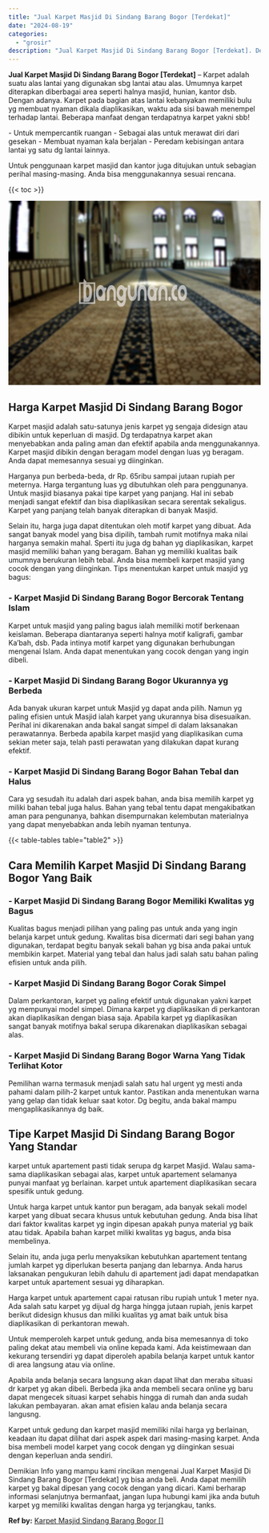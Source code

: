 ```yaml
---
title: "Jual Karpet Masjid Di Sindang Barang Bogor [Terdekat]"
date: "2024-08-19"
categories: 
  - "grosir"
description: "Jual Karpet Masjid Di Sindang Barang Bogor [Terdekat]. Demikian Info yang mampu kami rincikan mengenai Jual Karpet Masjid Di Sindang Barang Bogor [Terdekat..."
---
```


**Jual Karpet Masjid Di Sindang Barang Bogor \[Terdekat\]** – Karpet adalah suatu alas lantai yang digunakan sbg lantai atau alas. Umumnya karpet diterapkan diberbagai area seperti halnya masjid, hunian, kantor dsb. Dengan adanya. Karpet pada bagian atas lantai kebanyakan memiliki bulu yg membuat nyaman dikala diaplikasikan, waktu ada sisi bawah menempel terhadap lantai. Beberapa manfaat dengan terdapatnya karpet yakni sbb!

\- Untuk mempercantik ruangan - Sebagai alas untuk merawat diri dari gesekan - Membuat nyaman kala berjalan - Peredam kebisingan antara lantai yg satu dg lantai lainnya.

Untuk penggunaan karpet masjid dan kantor juga ditujukan untuk sebagian perihal masing-masing. Anda bisa menggunakannya sesuai rencana.

{{< toc >}}

![Jual Karpet Masjid Di Sindang Barang Bogor [Terdekat]](/images/grosir-karpet-murah-72.png)

## Harga Karpet Masjid Di Sindang Barang Bogor

Karpet masjid adalah satu-satunya jenis karpet yg sengaja didesign atau dibikin untuk keperluan di masjid. Dg terdapatnya karpet akan menyebabkan anda paling aman dan efektif apabila anda menggunakannya. Karpet masjid dibikin dengan beragam model dengan luas yg beragam. Anda dapat memesannya sesuai yg diinginkan.

Harganya pun berbeda-beda, dr Rp. 65ribu sampai jutaan rupiah per meternya. Harga tergantung luas yg dibutuhkan oleh para penggunanya. Untuk masjid biasanya pakai tipe karpet yang panjang. Hal ini sebab menjadi sangat efektif dan bisa diaplikasikan secara serentak sekaligus. Karpet yang panjang telah banyak diterapkan di banyak Masjid.

Selain itu, harga juga dapat ditentukan oleh motif karpet yang dibuat. Ada sangat banyak model yang bisa dipilih, tambah rumit motifnya maka nilai harganya semakin mahal. Sperti itu juga dg bahan yg diaplikasikan, karpet masjid memiliki bahan yang beragam. Bahan yg memiliki kualitas baik umumnya berukuran lebih tebal. Anda bisa membeli karpet masjid yang cocok dengan yang diinginkan. Tips menentukan karpet untuk masjid yg bagus:

### \- Karpet Masjid Di Sindang Barang Bogor Bercorak Tentang Islam

Karpet untuk masjid yang paling bagus ialah memiliki motif berkenaan keislaman. Beberapa diantaranya seperti halnya motif kaligrafi, gambar Ka’bah, dsb. Pada intinya motif karpet yang digunakan berhubungan mengenai Islam. Anda dapat menentukan yang cocok dengan yang ingin dibeli.

### \- Karpet Masjid Di Sindang Barang Bogor Ukurannya yg Berbeda

Ada banyak ukuran karpet untuk Masjid yg dapat anda pilih. Namun yg paling efisien untuk Masjid ialah karpet yang ukurannya bisa disesuaikan. Perihal ini dikarenakan anda bakal sangat simpel di dalam laksanakan perawatannya. Berbeda apabila karpet masjid yang diaplikasikan cuma sekian meter saja, telah pasti perawatan yang dilakukan dapat kurang efektif.

### \- Karpet Masjid Di Sindang Barang Bogor Bahan Tebal dan Halus

Cara yg sesudah itu adalah dari aspek bahan, anda bisa memilih karpet yg miliki bahan tebal juga halus. Bahan yang tebal tentu dapat mengakibatkan aman para pengunanya, bahkan disempurnakan kelembutan materialnya yang dapat menyebabkan anda lebih nyaman tentunya.

{{< table-tables table="table2" >}}

## Cara Memilih Karpet Masjid Di Sindang Barang Bogor Yang Baik

### \- Karpet Masjid Di Sindang Barang Bogor Memiliki Kwalitas yg Bagus

Kualitas bagus menjadi pilihan yang paling pas untuk anda yang ingin belanja karpet untuk gedung. Kwalitas bisa dicermati dari segi bahan yang digunakan, terdapat begitu banyak sekali bahan yg bisa anda pakai untuk membikin karpet. Material yang tebal dan halus jadi salah satu bahan paling efisien untuk anda pilih.

### \- Karpet Masjid Di Sindang Barang Bogor Corak Simpel

Dalam perkantoran, karpet yg paling efektif untuk digunakan yakni karpet yg mempunyai model simpel. Dimana karpet yg diaplikasikan di perkantoran akan diaplikasikan dengan biasa saja. Apabila karpet yg diaplikasikan sangat banyak motifnya bakal serupa dikarenakan diaplikasikan sebagai alas.

### \- Karpet Masjid Di Sindang Barang Bogor Warna Yang Tidak Terlihat Kotor

Pemilihan warna termasuk menjadi salah satu hal urgent yg mesti anda pahami dalam pilih-2 karpet untuk kantor. Pastikan anda menentukan warna yang gelap dan tidak keluar saat kotor. Dg begitu, anda bakal mampu mengaplikasikannya dg baik.

## Tipe Karpet Masjid Di Sindang Barang Bogor Yang Standar

karpet untuk apartement pasti tidak serupa dg karpet Masjid. Walau sama-sama diaplikasikan sebagai alas, karpet untuk apartement selamanya punyai manfaat yg berlainan. karpet untuk apartement diaplikasikan secara spesifik untuk gedung.

Untuk harga karpet untuk kantor pun beragam, ada banyak sekali model karpet yang dibuat secara khusus untuk kebutuhan gedung. Anda bisa lihat dari faktor kwalitas karpet yg ingin dipesan apakah punya material yg baik atau tidak. Apabila bahan karpet miliki kwalitas yg bagus, anda bisa membelinya.

Selain itu, anda juga perlu menyaksikan kebutuhkan apartement tentang jumlah karpet yg diperlukan beserta panjang dan lebarnya. Anda harus laksanakan pengukuran lebih dahulu di apartement jadi dapat mendapatkan karpet untuk apartement sesuai yg diharapkan.

Harga karpet untuk apartement capai ratusan ribu rupiah untuk 1 meter nya. Ada salah satu karpet yg dijual dg harga hingga jutaan rupiah, jenis karpet berikut didesign khusus dan miliki kualitas yg amat baik untuk bisa diaplikasikan di perkantoran mewah.

Untuk memperoleh karpet untuk gedung, anda bisa memesannya di toko paling dekat atau membeli via online kepada kami. Ada keistimewaan dan kekurang tersendiri yg dapat diperoleh apabila belanja karpet untuk kantor di area langsung atau via online.

Apabila anda belanja secara langsung akan dapat lihat dan meraba situasi dr karpet yg akan dibeli. Berbeda jika anda membeli secara online yg baru dapat mengecek situasi karpet sehabis hingga di rumah dan anda sudah lakukan pembayaran. akan amat efisien kalau anda belanja secara langusng.

Karpet untuk gedung dan karpet masjid memiliki nilai harga yg berlainan, keadaan itu dapat dilihat dari aspek aspek dari masing-masing karpet. Anda bisa membeli model karpet yang cocok dengan yg diinginkan sesuai dengan keperluan anda sendiri.

Demikian Info yang mampu kami rincikan mengenai Jual Karpet Masjid Di Sindang Barang Bogor \[Terdekat\] yg bisa anda beli. Anda dapat memilih karpet yg bakal dipesan yang cocok dengan yang dicari. Kami berharap informasi selanjutnya bermanfaat, jangan lupa hubungi kami jika anda butuh karpet yg memiliki kwalitas dengan harga yg terjangkau, tanks.

**Ref by:**  [Karpet Masjid Sindang Barang Bogor []](https://id.wikipedia.org/wiki/Karpet)
